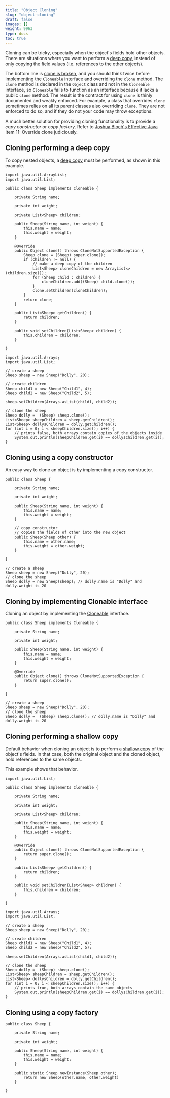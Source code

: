 ```yaml
---
title: "Object Cloning"
slug: "object-cloning"
draft: false
images: []
weight: 9963
type: docs
toc: true
---
```


Cloning can be tricky, especially when the object's fields hold other objects. There are situations where you want to perform a [deep copy][1], instead of only copying the field values (i.e. references to the other objects).

The bottom line is [clone is broken][2], and you should think twice before implementing the `Cloneable` interface and overriding the `clone` method. The `clone` method is declared in the `Object` class and not in the `Cloneable` interface, so `Cloneable` fails to function as an interface because it lacks a public `clone` method. The result is the contract for using `clone` is thinly documented and weakly enforced. For example, a class that overrides `clone` sometimes relies on all its parent classes also overriding `clone`. They are not enforced to do so, and if they do not your code may throw exceptions. 

A much better solution for providing cloning functionality is to provide a *copy constructor* or *copy factory*. Refer to [Joshua Bloch's Effective Java][3] Item 11: Override clone judiciously.


  [1]: https://en.wikipedia.org/wiki/Object_copying#Deep_copy
  [2]: http://www.artima.com/intv/bloch13.html
  [3]: https://amzn.com/B00B8V09HY

## Cloning performing a deep copy
To copy nested objects, a [deep copy][1] must be performed, as shown in this example.


    import java.util.ArrayList;
    import java.util.List;
    
    public class Sheep implements Cloneable {
    
        private String name;
    
        private int weight;
    
        private List<Sheep> children;
    
        public Sheep(String name, int weight) {
            this.name = name;
            this.weight = weight;
        }
    
        @Override
        public Object clone() throws CloneNotSupportedException {
            Sheep clone = (Sheep) super.clone();
            if (children != null) {
                // make a deep copy of the children
                List<Sheep> cloneChildren = new ArrayList<>(children.size());
                for (Sheep child : children) {
                    cloneChildren.add((Sheep) child.clone());
                }
                clone.setChildren(cloneChildren);
            }
            return clone;
        }
    
        public List<Sheep> getChildren() {
            return children;
        }
    
        public void setChildren(List<Sheep> children) {
            this.children = children;
        }
    
    }

    import java.util.Arrays;
    import java.util.List;

    // create a sheep
    Sheep sheep = new Sheep("Dolly", 20);

    // create children
    Sheep child1 = new Sheep("Child1", 4);
    Sheep child2 = new Sheep("Child2", 5);

    sheep.setChildren(Arrays.asList(child1, child2));

    // clone the sheep
    Sheep dolly =  (Sheep) sheep.clone();
    List<Sheep> sheepChildren = sheep.getChildren();
    List<Sheep> dollysChildren = dolly.getChildren();
    for (int i = 0; i < sheepChildren.size(); i++) {
        // prints false, both arrays contain copies of the objects inside
        System.out.println(sheepChildren.get(i) == dollysChildren.get(i));
    }




  [1]: https://en.wikipedia.org/wiki/Object_copying#Deep_copy

## Cloning using a copy constructor
An easy way to clone an object is by implementing a copy constructor.

    public class Sheep {
    
        private String name;
    
        private int weight;
    
        public Sheep(String name, int weight) {
            this.name = name;
            this.weight = weight;
        }
    
        // copy constructor
        // copies the fields of other into the new object
        public Sheep(Sheep other) {
            this.name = other.name;
            this.weight = other.weight;
        }
    
    }
    
    // create a sheep
    Sheep sheep = new Sheep("Dolly", 20);
    // clone the sheep
    Sheep dolly = new Sheep(sheep); // dolly.name is "Dolly" and dolly.weight is 20

## Cloning by implementing Clonable interface
Cloning an object by implementing the [Cloneable][1] interface.

    public class Sheep implements Cloneable {
    
        private String name;
    
        private int weight;
    
        public Sheep(String name, int weight) {
            this.name = name;
            this.weight = weight;
        }
    
        @Override
        public Object clone() throws CloneNotSupportedException {
            return super.clone();
        }

    }
    
    // create a sheep
    Sheep sheep = new Sheep("Dolly", 20);
    // clone the sheep
    Sheep dolly =  (Sheep) sheep.clone(); // dolly.name is "Dolly" and dolly.weight is 20


  [1]: https://docs.oracle.com/javase/8/docs/api/java/lang/Cloneable.html

## Cloning performing a shallow copy
Default behavior when cloning an object is to perform a [shallow copy][1] of the object's fields. In that case, both the original object and the cloned object, hold references to the same objects.

This example shows that behavior.

    import java.util.List;
    
    public class Sheep implements Cloneable {
    
        private String name;
    
        private int weight;
    
        private List<Sheep> children;
    
        public Sheep(String name, int weight) {
            this.name = name;
            this.weight = weight;
        }
    
        @Override
        public Object clone() throws CloneNotSupportedException {
            return super.clone();
        }
    
        public List<Sheep> getChildren() {
            return children;
        }
    
        public void setChildren(List<Sheep> children) {
            this.children = children;
        }
    
    }

    import java.util.Arrays;
    import java.util.List;

    // create a sheep
    Sheep sheep = new Sheep("Dolly", 20);

    // create children
    Sheep child1 = new Sheep("Child1", 4);
    Sheep child2 = new Sheep("Child2", 5);

    sheep.setChildren(Arrays.asList(child1, child2));

    // clone the sheep
    Sheep dolly =  (Sheep) sheep.clone();
    List<Sheep> sheepChildren = sheep.getChildren();
    List<Sheep> dollysChildren = dolly.getChildren();
    for (int i = 0; i < sheepChildren.size(); i++) {
        // prints true, both arrays contain the same objects
        System.out.println(sheepChildren.get(i) == dollysChildren.get(i));
    }


  [1]: https://en.wikipedia.org/wiki/Object_copying#Shallow_copy

## Cloning using a copy factory
    public class Sheep {

        private String name;
        
        private int weight;
        
        public Sheep(String name, int weight) {
            this.name = name;
            this.weight = weight;
        }
        
        public static Sheep newInstance(Sheep other);
            return new Sheep(other.name, other.weight)
        }

    }

